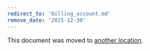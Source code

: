```yaml
---
redirect_to: 'billing_account.md'
remove_date: '2025-12-30'
---
```


<!-- markdownlint-disable -->

This document was moved to [another location](billing_account.md).

<!-- This redirect file can be deleted after <2025-12-30>. -->
<!-- Redirects that point to other docs in the same project expire in three months. -->
<!-- Redirects that point to docs in a different project or site (for example, link is not relative and starts with `https:`) expire in one year. -->
<!-- Before deletion, see: https://docs.gitlab.com/development/documentation/redirects -->
